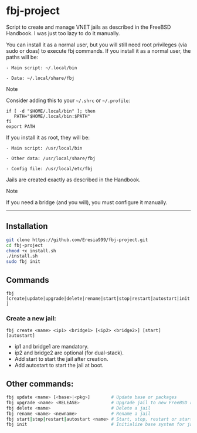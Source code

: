 # fbj-project
 
Script to create and manage VNET jails as described in the FreeBSD Handbook.
I was just too lazy to do it manually.

You can install it as a normal user, but you will still need root privileges (via sudo or doas) to execute fbj commands.
If you install it as a normal user, the paths will be:

    - Main script: ~/.local/bin

    - Data: ~/.local/share/fbj
> [!NOTE]  
>Consider adding this to your `~/.shrc` or `~/.profile`:
>```
> if [ -d "$HOME/.local/bin" ]; then
>    PATH="$HOME/.local/bin:$PATH"
>fi
>export PATH
> ```

If you install it as root, they will be:

    - Main script: /usr/local/bin

    - Other data: /usr/local/share/fbj

    - Config file: /usr/local/etc/fbj

Jails are created exactly as described in the Handbook.

> [!NOTE]  
>If you need a bridge (and you will), you must configure it manually.

---

## Installation

```sh 
git clone https://github.com/Eresia999/fbj-project.git
cd fbj-project
chmod +x install.sh
./install.sh
sudo fbj init 
```

## Commands

`fbj [create|update|upgrade|delete|rename|start|stop|restart|autostart|init]`

### Create a new jail:

`fbj create <name> <ip1> <bridge1> [<ip2> <bridge2>] [start] [autostart]`

- ip1 and bridge1 are mandatory.
- ip2 and bridge2 are optional (for dual-stack).
- Add start to start the jail after creation.
- Add autostart to start the jail at boot.

## Other commands:
```sh
fbj update <name> [<base>|<pkg>]        # Update base or packages
fbj upgrade <name> <RELEASE>            # Upgrade jail to new FreeBSD release
fbj delete <name>                       # Delete a jail
fbj rename <name> <newname>             # Rename a jail
fbj start|stop|restart|autostart <name> # Start, stop, restart or start a jail at boot
fbj init                                # Initialize base system for jail creation 
```